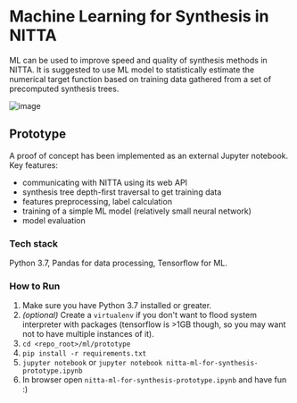 # Machine Learning for Synthesis in NITTA

ML can be used to improve speed and quality of synthesis methods in NITTA. It is suggested to use ML model to statistically estimate the numerical target function based on training data gathered from a set of precomputed synthesis trees.

![image](https://user-images.githubusercontent.com/5229130/123153468-5dcae080-d46e-11eb-8867-f9c1944ffae4.png)

## Prototype

A proof of concept has been implemented as an external Jupyter notebook. Key features:

- communicating with NITTA using its web API
- synthesis tree depth-first traversal to get training data
- features preprocessing, label calculation
- training of a simple ML model (relatively small neural network)
- model evaluation

### Tech stack

Python 3.7, Pandas for data processing, Tensorflow for ML.

### How to Run

1. Make sure you have Python 3.7 installed or greater.
2. _(optional)_ Create a `virtualenv` if you don't want to flood system interpreter with packages (tensorflow is >1GB though, so you may want not to have multiple instances of it).
3. `cd <repo_root>/ml/prototype`
4. `pip install -r requirements.txt`
5. `jupyter notebook` or `jupyter notebook nitta-ml-for-synthesis-prototype.ipynb`
6. In browser open `nitta-ml-for-synthesis-prototype.ipynb` and have fun :)

